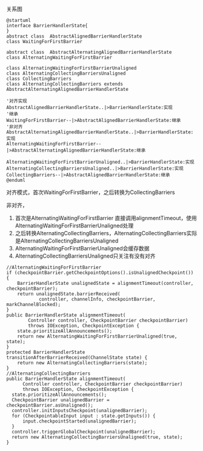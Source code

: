 关系图
```plantuml
@startuml
interface BarrierHandlerState{
}
abstract class  AbstractAlignedBarrierHandlerState
class WaitingForFirstBarrier

abstract class  AbstractAlternatingAlignedBarrierHandlerState
class AlternatingWaitingForFirstBarrier

class AlternatingWaitingForFirstBarrierUnaligned
class AlternatingCollectingBarriersUnaligned
class CollectingBarriers
class AlternatingCollectingBarriers extends AbstractAlternatingAlignedBarrierHandlerState

'对齐实现
AbstractAlignedBarrierHandlerState..|>BarrierHandlerState:实现
'继承
WaitingForFirstBarrier--|>AbstractAlignedBarrierHandlerState:继承
'非对齐
AbstractAlternatingAlignedBarrierHandlerState..|>BarrierHandlerState:实现
AlternatingWaitingForFirstBarrier--|>AbstractAlternatingAlignedBarrierHandlerState:继承

AlternatingWaitingForFirstBarrierUnaligned..|>BarrierHandlerState:实现
AlternatingCollectingBarriersUnaligned..|>BarrierHandlerState:实现
CollectingBarriers--|>AbstractAlignedBarrierHandlerState:继承
@enduml
```
对齐模式，首次WaitingForFirstBarrier，之后转换为CollectingBarriers

非对齐，
1. 首次是AlternatingWaitingForFirstBarrier  直接调用alignmentTimeout，使用AlternatingWaitingForFirstBarrierUnaligned处理
2. 之后转换AlternatingCollectingBarriers，AlternatingCollectingBarriers实际是AlternatingCollectingBarriersUnaligned
3. AlternatingWaitingForFirstBarrierUnaligned会缓存数据
4. AlternatingCollectingBarriersUnaligned只关注有没有对齐
```
//AlternatingWaitingForFirstBarrier
if (checkpointBarrier.getCheckpointOptions().isUnalignedCheckpoint()) {
    BarrierHandlerState unalignedState = alignmentTimeout(controller, checkpointBarrier);
    return unalignedState.barrierReceived(
            controller, channelInfo, checkpointBarrier, markChannelBlocked);
}
public BarrierHandlerState alignmentTimeout(
        Controller controller, CheckpointBarrier checkpointBarrier)
        throws IOException, CheckpointException {
    state.prioritizeAllAnnouncements();
    return new AlternatingWaitingForFirstBarrierUnaligned(true, state);
}
protected BarrierHandlerState transitionAfterBarrierReceived(ChannelState state) {
    return new AlternatingCollectingBarriers(state);
}
//AlternatingCollectingBarriers
public BarrierHandlerState alignmentTimeout(
      Controller controller, CheckpointBarrier checkpointBarrier)
      throws IOException, CheckpointException {
  state.prioritizeAllAnnouncements();
  CheckpointBarrier unalignedBarrier = checkpointBarrier.asUnaligned();
  controller.initInputsCheckpoint(unalignedBarrier);
  for (CheckpointableInput input : state.getInputs()) {
      input.checkpointStarted(unalignedBarrier);
  }
  controller.triggerGlobalCheckpoint(unalignedBarrier);
  return new AlternatingCollectingBarriersUnaligned(true, state);
}
```
